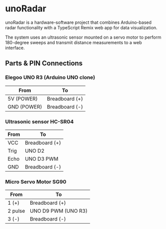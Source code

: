 # unoRadar

unoRadar is a hardware-software project that combines Arduino-based radar functionality with a TypeScript Remix web app for data visualization.

The system uses an ultrasonic sensor mounted on a servo motor to perform 180-degree sweeps and transmit distance measurements to a web interface.

## Parts &  PIN Connections

### Elegoo UNO R3 (Arduino UNO clone)

| From | To |
| -------- | ------- |
| 5V (POWER) | Breadboard (+) |
| GND (POWER) | Breadboard (-) |

### Ultrasonic sensor HC-SR04

| From | To |
| -------- | ------- |
| VCC | Breadboard (+) |
| Trig | UNO D2 |
| Echo | UNO D3 PWM |
| GND | Breadboard (-) |

### Micro Servo Motor SG90

| From | To |
| -------- | ------- |
| 1 (+) | Breadboard (+) |
| 2 pulse | UNO D9 PWM (UNO R3) |
| 3 (-) | Breadboard (-) |
